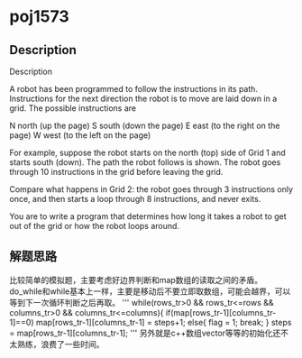 # poj1573
## Description
Description

A robot has been programmed to follow the instructions in its path. Instructions for the next direction the robot is to move are laid down in a grid. The possible instructions are 

N north (up the page) 
S south (down the page) 
E east (to the right on the page) 
W west (to the left on the page) 

For example, suppose the robot starts on the north (top) side of Grid 1 and starts south (down). The path the robot follows is shown. The robot goes through 10 instructions in the grid before leaving the grid. 

Compare what happens in Grid 2: the robot goes through 3 instructions only once, and then starts a loop through 8 instructions, and never exits. 

You are to write a program that determines how long it takes a robot to get out of the grid or how the robot loops around. 

## 解题思路

比较简单的模拟题，主要考虑好边界判断和map数组的读取之间的矛盾。do_while和while基本上一样，主要是移动后不要立即取数组，可能会越界，可以等到下一次循环判断之后再取。
'''
        while(rows_tr>0 && rows_tr<=rows && columns_tr>0 && columns_tr<=columns){
            if(map[rows_tr-1][columns_tr-1]==0) map[rows_tr-1][columns_tr-1] = steps+1;
            else{
                flag = 1;
                break;
            }
            steps = map[rows_tr-1][columns_tr-1];
'''
另外就是c++数组vector等等的初始化还不太熟练，浪费了一些时间。
